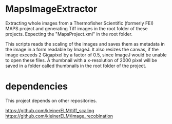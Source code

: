 # MapsImageExtractor
Extracting whole images from a Thermofisher Scientific (formerly FEI) MAPS project and generating Tiff images in the root folder of these projects.
Expecting the "MapsProject.xml" in the root folder.

This scripts reads the scaling of the images and saves them as metadata in the image in a form readable by ImageJ. It also resizes the canvas, if the image exceeds 2 Gigapixel by a factor of 0.5, since ImageJ would be unable to open these files.
A thumbnail with a x-resolution of 2000 pixel will be saved in a folder called thumbnails in the root folder of the project.

# dependencies

This project depends on other repositories.

https://github.com/kleinerELM/tiff_scaling
https://github.com/kleinerELM/image_recobination
